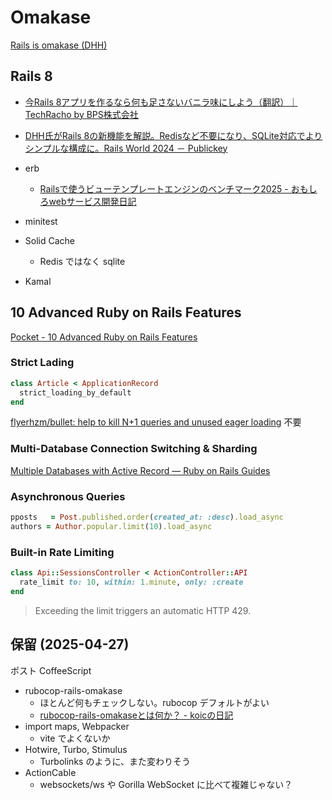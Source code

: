 # Omakase

[Rails is omakase (DHH)](https://dhh.dk/2012/rails-is-omakase.html)

## Rails 8

- [今Rails 8アプリを作るなら何も足さないバニラ味にしよう（翻訳）｜TechRacho by BPS株式会社](https://techracho.bpsinc.jp/hachi8833/2024_12_26/147538)
- [DHH氏がRails 8の新機能を解説。Redisなど不要になり、SQLite対応でよりシンプルな構成に。Rails World 2024 － Publickey](https://www.publickey1.jp/blog/24/dhhrails_8redissqliterails_world_2024.html)

- erb
  - [Railsで使うビューテンプレートエンジンのベンチマーク2025 - おもしろwebサービス開発日記](https://blog.willnet.in/entry/2025/03/16/181923)
- minitest
- Solid Cache
  - Redis ではなく sqlite
- Kamal

## 10 Advanced Ruby on Rails Features

[Pocket - 10 Advanced Ruby on Rails Features](https://getpocket.com/ja/read/d45TWA5egaoW1J9463deb40ve6p1gc3b047GdrJ786R0VHT529485V2bx9fqAc3c_f8d0afa52c38562b2e824e6c5bde52cb)

### Strict Lading

```ruby
class Article < ApplicationRecord
  strict_loading_by_default
end
```

[flyerhzm/bullet: help to kill N+1 queries and unused eager loading](https://github.com/flyerhzm/bullet) 不要

### Multi-Database Connection Switching & Sharding

[Multiple Databases with Active Record — Ruby on Rails Guides](https://guides.rubyonrails.org/active_record_multiple_databases.html)

### Asynchronous Queries

```ruby
pposts   = Post.published.order(created_at: :desc).load_async
authors = Author.popular.limit(10).load_async
```

### Built-in Rate Limiting

```ruby
class Api::SessionsController < ActionController::API
  rate_limit to: 10, within: 1.minute, only: :create
end
```

> Exceeding the limit triggers an automatic HTTP 429.

## 保留 (2025-04-27)

ポスト CoffeeScript

- rubocop-rails-omakase
  - ほとんど何もチェックしない。rubocop デフォルトがよい
  - [rubocop-rails-omakaseとは何か？ - koicの日記](https://koic.hatenablog.com/entry/what-is-rubocop-rails-omakase)
- import maps, Webpacker
  - vite でよくないか
- Hotwire, Turbo, Stimulus
  - Turbolinks のように、また変わりそう
- ActionCable
  - websockets/ws や Gorilla WebSocket に比べて複雑じゃない？
